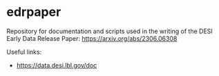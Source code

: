 # edrpaper
Repository for documentation and scripts used in the writing of the DESI Early Data Release Paper: https://arxiv.org/abs/2306.06308

Useful links:
  * https://data.desi.lbl.gov/doc

